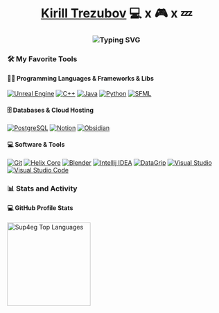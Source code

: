 <h1 align="center"><a href="https://www.linkedin.com/in/kirill-trezubov-50a009234/" style="font-family: Fira+Code">Kirill Trezubov</a> 
💻  x 🎮 x 💤
<h3 align="center" dir="auto"<a href="https://github.com/Sup4eg"><img src="https://readme-typing-svg.demolab.com?font=Fira+Code&weight=600&pause=1000&random=false&width=600&lines=Programmer%2C+Developer%2C+Chief+Technical+Officer" alt="Typing SVG" /></a></h3>


<div> 
  <h3>🛠️ My Favorite Tools</h3>
  <h4>👨‍💻 Programming Languages & Frameworks & Libs</h4>
<p>
<a href="#"><img alt="Unreal Engine" src="https://custom-icon-badges.demolab.com/badge/Unreal Engine 5-white.svg?logo=unreal-engine-svgrepo-com&logoColor=black"></a>
<a href="#"><img alt="C++" src="https://custom-icon-badges.demolab.com/badge/C++-9C033A.svg?logo=cpp2&logoColor=white"></a>
<a href="#"><img alt="Java" src="https://custom-icon-badges.demolab.com/badge/Java-007396.svg?logo=java&logoColor=white"></a>
<a href="#"><img alt="Python" src="https://custom-icon-badges.demolab.com/badge/Python-14354C.svg?logo=python&logoColor=white"></a>
  <a href="#"><img alt="SFML" src="https://custom-icon-badges.demolab.com/badge/SFML-C9C9C9.svg?logo=unreal-engine-svgrepo-com&logoColor=white"></a>
</p>

  <h4>🗄️ Databases & Cloud Hosting</h4>

<p>
<a href="#"><img alt="PostgreSQL" src ="https://custom-icon-badges.demolab.com/badge/PostgreSQL-316192.svg?logo=postgresql&logoColor=white"></a>
<a href="#"><img alt="Notion" src="https://custom-icon-badges.demolab.com/badge/Notion-010101.svg?logo=notion&logoColor=white"></a>
<a href="#"><img alt="Obsidian" src="https://custom-icon-badges.demolab.com/badge/Obsidian-%237356f0?logo=obsidian&logoColor=%23fff"></a>
</p>

  <h4>💻 Software & Tools</h4>

<p>
 <a href="#"><img alt="Git" src="https://custom-icon-badges.demolab.com/badge/Git-F05033.svg?logo=git&logoColor=white"></a>
 <a href="#"><img alt="Helix Core" src="https://custom-icon-badges.demolab.com/badge/Perforce Helix Core-ffffff.svg?logo=helix&logoColor=blue"></a>
 <a href="#"><img alt="Blender" src="https://custom-icon-badges.demolab.com/badge/Blender-FF0000.svg?logo=blender&logoColor=white"></a>
 <a href="#"><img alt="Intellij IDEA" src="https://custom-icon-badges.demolab.com/badge/Intellij%20IDEA-%23147cef?logo=intellijidea&logoColor=%23fff"></a>
 <a href="#"><img alt="DataGrip" src="https://custom-icon-badges.demolab.com/badge/DataGrip-%23fb59e6?logo=datagrip&logoColor=%23fff"></a>
 <a href="#"><img alt="Visual Studio" src="https://custom-icon-badges.demolab.com/badge/Visual%20Studio-%23a679dd?logo=visualstudio&logoColor=%23fff"></a>
 <a href="#"><img alt="Visual Studio Code" src="https://custom-icon-badges.demolab.com/badge/Visual%20Studio%20Code-0078d7.svg?logo=visual-studio-code&logoColor=white"></a>
  </p>
</div>

<div> 
  <h3>📊 Stats and Activity</h3>
 <h4>💻 GitHub Profile Stats</h4>

  <!-- https://github.com/anuraghazra/github-readme-stats -->

  <a href="https://github.com/anuraghazra/github-readme-stats"><img alt="Sup4eg Top Languages" src="https://github-readme-stats.vercel.app/api/top-langs/?username=sup4eg&langs_count=8&layout=compact&theme=react&hide_border=true&bg_color=1F222E&title_color=36bcf7&icon_color=F8D866&hide=Jupyter%20Notebook,Roff" height="192px"/></a>
  <br/>
</div>
